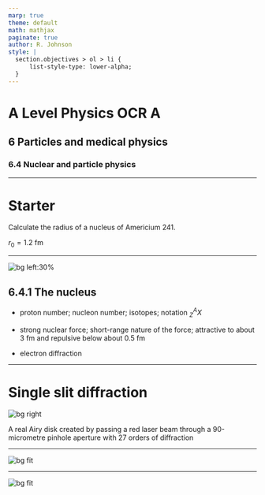 ```yaml
---
marp: true
theme: default
math: mathjax
paginate: true
author: R. Johnson
style: |
  section.objectives > ol > li {
      list-style-type: lower-alpha;
  }
---
```


# A Level Physics OCR A

## 6 Particles and medical physics

### 6.4 Nuclear and particle physics

---

# Starter

Calculate the radius of a nucleus of Americium 241.

$r_0 = 1.2 \text{ fm}$

---

![bg left:30%](https://upload.wikimedia.org/wikipedia/commons/thumb/f/f8/Sir_Ernest_Rutherford_LCCN2014716719_-_restoration1.jpg/1280px-Sir_Ernest_Rutherford_LCCN2014716719_-_restoration1.jpg)

## 6.4.1 The nucleus

- proton number; nucleon number; isotopes; notation $^A_ZX$

- strong nuclear force; short-range nature of the force; attractive to about 3 fm and repulsive below about 0.5 fm

- electron diffraction

---

# Single slit diffraction

![bg right](https://upload.wikimedia.org/wikipedia/commons/thumb/3/3a/Beugungsscheibchen.k.720.jpg/1920px-Beugungsscheibchen.k.720.jpg)

A real Airy disk created by passing a red laser beam through a 90-micrometre pinhole aperture with 27 orders of diffraction

---

![bg fit](http://www.splung.com/nuclear/images/matter/electron%20scatter.gif)

---

![bg fit](https://i.stack.imgur.com/3u1dR.png)
